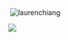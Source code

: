 

<p>&nbsp;<img align="center" src="https://github-readme-stats.vercel.app/api?username=laurenchiang&show_icons=true&locale=en" alt="laurenchiang" /></p>

<img align="center" src="https://github-readme-stats.vercel.app/api/top-langs/?username=laurenchiang>&theme=dark" />



